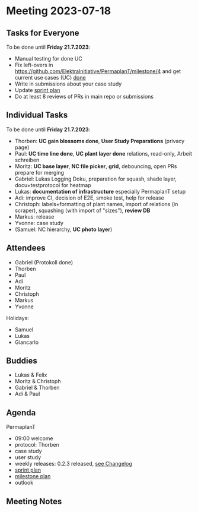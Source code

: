 # Meeting 2023-07-18

## Tasks for Everyone

To be done until **Friday 21.7.2023**:

- Manual testing for done UC
- Fix left-overs in https://github.com/ElektraInitiative/PermaplanT/milestone/4 and get current use cases (UC) [done](../usecases/README.md)
- Write in submissions about your case study
- Update [sprint plan](https://github.com/orgs/ElektraInitiative/projects/4/)
- Do at least 8 reviews of PRs in main repo or submissions

## Individual Tasks

To be done until **Friday 21.7.2023**:

- Thorben: **UC gain blossoms done**, **User Study Preparations** (privacy page)
- Paul: **UC time line done**, **UC plant layer done** relations, read-only, Arbeit schreiben
- Moritz: **UC base layer**, **NC file picker**, **grid**, debouncing, open PRs prepare for merging
- Gabriel: Lukas Logging Doku, preparation for squash, shade layer, docu+testprotocol for heatmap
- Lukas: **documentation of infrastructure** especially PermaplanT setup
- Adi: improve CI, decision of E2E, smoke test, help for release
- Christoph: labels+formatting of plant names, import of relations (in scraper), squashing (with import of "sizes"), **review DB**
- Markus: release
- Yvonne: case study
- (Samuel: NC hierarchy, **UC photo layer**)

## Attendees

- Gabriel (Protokoll done)
- Thorben
- Paul
- Adi
- Moritz
- Christoph
- Markus
- Yvonne

Holidays:

- Samuel
- Lukas
- Giancarlo

## Buddies

- Lukas & Felix
- Moritz & Christoph
- Gabriel & Thorben
- Adi & Paul

## Agenda

PermaplanT

- 09:00 welcome
- protocol: Thorben
- case study
- user study
- weekly releases: 0.2.3 released, [see Changelog](../CHANGELOG.md)
- [sprint plan](https://github.com/orgs/ElektraInitiative/projects/4/)
- [milestone plan](https://github.com/ElektraInitiative/PermaplanT/milestone/4)
- outlook

## Meeting Notes
